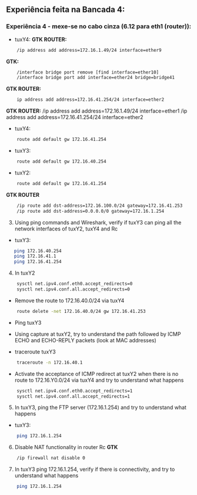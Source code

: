 ## Experiência feita na Bancada 4:

### Experiência 4 - mexe-se no cabo cinza (6.12 para eth1 (router)):
- tuxY4:
**GTK ROUTER:**
```bash
    /ip address add address=172.16.1.49/24 interface=ether9
```

**GTK:**
```bash
    /interface bridge port remove [find interface=ether10]
    /interface bridge port add interface=ether24 bridge=bridge41
```

**GTK ROUTER:**
```bash
    ip address add address=172.16.41.254/24 interface=ether2
```

**GTK ROUTER:**
   /ip address add address=172.16.1.49/24 interface=ether1
   /ip address add address=172.16.41.254/24 interface=ether2

- tuxY4:
```bash
    route add default gw 172.16.41.254
```

- tuxY3:
```bash
    route add default gw 172.16.40.254
```

- tuxY2:
```bash
    route add default gw 172.16.41.254
```

**GTK ROUTER**
```bash
    /ip route add dst-address=172.16.100.0/24 gateway=172.16.41.253
    /ip route add dst-address=0.0.0.0/0 gateway=172.16.1.254 
```

3. Using ping commands and Wireshark, verify if tuxY3 can ping all the network interfaces of tuxY2, tuxY4 and Rc

- tuxY3:
```bash
   ping 172.16.40.254 
   ping 172.16.41.1   
   ping 172.16.41.254 
```

4. In tuxY2
```bash
    sysctl net.ipv4.conf.eth0.accept_redirects=0
    sysctl net.ipv4.conf.all.accept_redirects=0 
```

- Remove the route to 172.16.40.0/24 via tuxY4
```bash
    route delete -net 172.16.40.0/24 gw 172.16.41.253
```

- Ping tuxY3
- Using capture at tuxY2, try to understand the path followed by ICMP ECHO and ECHO-REPLY packets (look at MAC addresses)

- traceroute tuxY3
```bash
    traceroute -n 172.16.40.1
```

- Activate the acceptance of  ICMP redirect at tuxY2 when there is no route to 172.16.Y0.0/24 via tuxY4 and try to understand what happens
```bash
    sysctl net.ipv4.conf.eth0.accept_redirects=1
    sysctl net.ipv4.conf.all.accept_redirects=1
```

5. In tuxY3, ping the FTP server (172.16.1.254) and try to understand what happens
- tuxY3:
```bash
    ping 172.16.1.254
```

6. Disable NAT functionality in router Rc
**GTK**
```bash
    /ip firewall nat disable 0
```

7. In tuxY3 ping 172.16.1.254, verify if there is connectivity, and try to understand what happens
```bash
    ping 172.16.1.254
```
